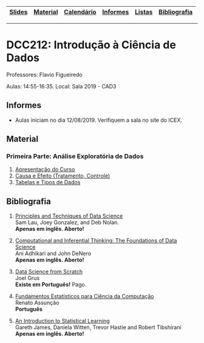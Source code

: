 | [Slides] | [Material] | [Calendário] | [Informes] | [Listas] | [Bibliografia] |
|----------|------------|--------------|------------|----------|----------------|
- - -

# DCC212: Introdução à Ciência de Dados

Professores: Flavio Figueiredo

Aulas: 14:55-16:35.
Local: Sala 2019 - CAD3

## Informes

* Aulas iniciam no dia 12/08/2019. Verifiquem a sala no site do ICEX.

## Material

### Primeira Parte: Análise Exploratória de Dados

1. [Apresentação do Curso](https://github.com/icd-ufmg/2019.2/blob/master/aulas/01-Apresentacao/Aula01-Apresentacao.ipynb)
1. [Causa e Efeito (Tratamento, Controle)](https://github.com/icd-ufmg/2019.2/blob/master/aulas/02-Causa-e-Efeito/README.md)
1. [Tabelas e Tipos de Dados](https://github.com/icd-ufmg/2019.2/blob/master/aulas/03-Tabelas-e-Tipos-de-Dados/Aula03-Tabelas.ipynb)

## Bibliografia


  1. [Principles and Techniques of Data Science](https://www.textbook.ds100.org/) <br>
      Sam Lau, Joey Gonzalez, and Deb Nolan. <br>
     **Apenas em inglês. Aberto!**
     
  1. [Computational and Inferential Thinking: The Foundations of Data Science](http://www.inferentialthinking.com/) <br>
     Ani Adhikari and John DeNero <br>
     **Apenas em inglês. Aberto!**
     
  1. [Data Science from Scratch](http://shop.oreilly.com/product/0636920033400.do) <br>
     Joel Grus  <br>
     **Existe em Português!** Pago.
     
  1. [Fundamentos Estatísticos para Ciência da Computação](http://homepages.dcc.ufmg.br/~assuncao/EstatCC/FECD.pdf) <br>
     Renato Assunção <br>
     **Português**
          
  1. [An Introduction to Statistical Learning](www-bcf.usc.edu/~gareth/ISL/) <br>
      Gareth James, Daniela Witten, Trevor Hastie and Robert Tibshirani <br>
     **Apenas em inglês. Aberto!**

[Slides]: https://drive.google.com/drive/folders/1ZIwHz7U8vKAgjvHwkL_R1hZlE_4dsmah?usp=sharing
[Calendário]: https://docs.google.com/spreadsheets/d/1bS3vOooAlst9Z91ve2lo2YUKl9FqDQrKaXu0LzoUYe4/edit?usp=sharing
[Informes]: #informes
[TPs]: #tps
[Bibliografia]: #bibliografia
[Material]: #material
[Exemplos]: ./aulas/
[Listas]: https://drive.google.com/drive/folders/1BQV0u2NCllvFaDIy7qWS9I5YhUTyH9td?usp=sharing
